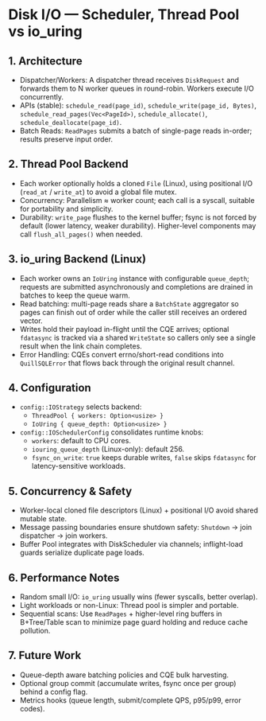 # Disk I/O — Scheduler, Thread Pool vs io_uring

## 1. Architecture

- Dispatcher/Workers: A dispatcher thread receives `DiskRequest` and forwards them to N worker queues in round-robin. Workers execute I/O concurrently.
- APIs (stable): `schedule_read(page_id)`, `schedule_write(page_id, Bytes)`, `schedule_read_pages(Vec<PageId>)`, `schedule_allocate()`, `schedule_deallocate(page_id)`.
- Batch Reads: `ReadPages` submits a batch of single-page reads in-order; results preserve input order.

## 2. Thread Pool Backend

- Each worker optionally holds a cloned `File` (Linux), using positional I/O (`read_at` / `write_at`) to avoid a global file mutex.
- Concurrency: Parallelism ≈ worker count; each call is a syscall, suitable for portability and simplicity.
- Durability: `write_page` flushes to the kernel buffer; fsync is not forced by default (lower latency, weaker durability). Higher-level components may call `flush_all_pages()` when needed.

## 3. io_uring Backend (Linux)

- Each worker owns an `IoUring` instance with configurable `queue_depth`; requests are submitted asynchronously and completions are drained in batches to keep the queue warm.
- Read batching: multi-page reads share a `BatchState` aggregator so pages can finish out of order while the caller still receives an ordered vector.
- Writes hold their payload in-flight until the CQE arrives; optional `fdatasync` is tracked via a shared `WriteState` so callers only see a single result when the link chain completes.
- Error Handling: CQEs convert errno/short-read conditions into `QuillSQLError` that flows back through the original result channel.

## 4. Configuration

- `config::IOStrategy` selects backend:
  - `ThreadPool { workers: Option<usize> }`
  - `IoUring { queue_depth: Option<usize> }`
- `config::IOSchedulerConfig` consolidates runtime knobs:
  - `workers`: default to CPU cores.
  - `iouring_queue_depth` (Linux-only): default 256.
  - `fsync_on_write`: `true` keeps durable writes, `false` skips `fdatasync` for latency-sensitive workloads.

## 5. Concurrency & Safety

- Worker-local cloned file descriptors (Linux) + positional I/O avoid shared mutable state.
- Message passing boundaries ensure shutdown safety: `Shutdown` → join dispatcher → join workers.
- Buffer Pool integrates with DiskScheduler via channels; inflight-load guards serialize duplicate page loads.

## 6. Performance Notes

- Random small I/O: `io_uring` usually wins (fewer syscalls, better overlap).
- Light workloads or non-Linux: Thread pool is simpler and portable.
- Sequential scans: Use `ReadPages` + higher-level ring buffers in B+Tree/Table scan to minimize page guard holding and reduce cache pollution.

## 7. Future Work

- Queue-depth aware batching policies and CQE bulk harvesting.
- Optional group commit (accumulate writes, fsync once per group) behind a config flag.
- Metrics hooks (queue length, submit/complete QPS, p95/p99, error codes).

